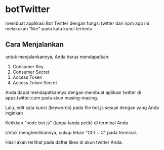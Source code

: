 # botTwitter
membuat applikasi Bot Twitter dengan fungsi twitter dari npm
app ini melakukan "like" pada kata kunci tertentu

## Cara Menjalankan
untuk menjalankannya, Anda harus mendapatkan:
  1. Consumer Key
  2. Consumer Secret
  3. Access Token
  4. Access Token Secret

Anda dapat mendapatkannya dengan membuat aplikasi twitter di apps.twitter.com pada akun masing-masing.

Lalu, edit kata kunci (keywords) pada file bot.js sesuai dengan yang Anda inginkan

Ketikkan "node bot.js" (tanpa tanda petik) di terminal Anda

Untuk menghentikannya, cukup tekan "Ctrl + C" pada terminal.

Hasil akan terlihat pada daftar likes di akun twitter Anda.